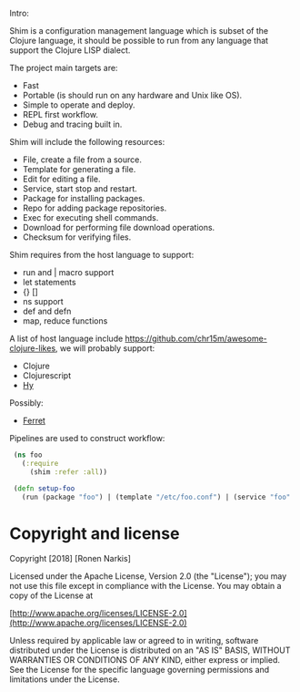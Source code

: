 Intro:

Shim is a configuration management language which is subset of the Clojure language, it should be possible to run from any language that support the Clojure LISP dialect.

The project main targets are:

* Fast
* Portable (is should run on any hardware and Unix like OS).
* Simple to operate and deploy.
* REPL first workflow.
* Debug and tracing built in.

Shim will include the following resources:

* File, create a file from a source.
* Template for generating a file.
* Edit for editing a file.
* Service, start stop and restart.
* Package for installing packages.
* Repo for adding package repositories.
* Exec for executing shell commands.
* Download for performing file download operations.
* Checksum for verifying files.


Shim requires from the host language to support:

* run and | macro support
* let statements
* {} []
* ns support
* def and defn
* map, reduce functions

A list of host language include https://github.com/chr15m/awesome-clojure-likes, we will probably support:

* Clojure
* Clojurescript
* [Hy](http://docs.hylang.org/en/stable/)

Possibly:

* [Ferret](https://github.com/nakkaya/ferret)


Pipelines are used to construct workflow:

```clojure
 (ns foo
   (:require 
     (shim :refer :all))

 (defn setup-foo
   (run (package "foo") | (template "/etc/foo.conf") | (service "foo" :restart)))

```

# Copyright and license

Copyright [2018] [Ronen Narkis]

Licensed under the Apache License, Version 2.0 (the "License");
you may not use this file except in compliance with the License.
You may obtain a copy of the License at

  [http://www.apache.org/licenses/LICENSE-2.0](http://www.apache.org/licenses/LICENSE-2.0)

Unless required by applicable law or agreed to in writing, software
distributed under the License is distributed on an "AS IS" BASIS,
WITHOUT WARRANTIES OR CONDITIONS OF ANY KIND, either express or implied.
See the License for the specific language governing permissions and
limitations under the License.
